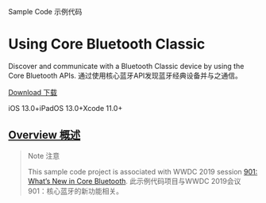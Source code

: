 Sample Code 示例代码

# Using Core Bluetooth Classic 

Discover and communicate with a Bluetooth Classic device by using the Core Bluetooth APIs.
通过使用核心蓝牙API发现蓝牙经典设备并与之通信。

[Download  下载](https://docs-assets.developer.apple.com/published/887ceff61b84/UsingCoreBluetoothClassic.zip)

iOS 13.0+iPadOS 13.0+Xcode 11.0+

## [Overview 概述](https://developer.apple.com/documentation/corebluetooth/using-core-bluetooth-classic#Overview)

> Note 注意
>
> This sample code project is associated with WWDC 2019 session [901: What’s New in Core Bluetooth](https://developer.apple.com/videos/play/wwdc19/901/).
> 此示例代码项目与WWDC 2019会议901：核心蓝牙的新功能相关。
